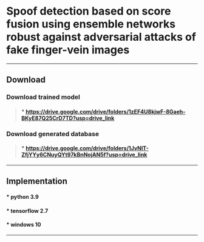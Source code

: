# Spoof detection based on score fusion using ensemble networks robust against adversarial attacks of fake finger-vein images
-----------------------------------------------------------------------------------------------------------------------------

## Download


### Download trained model

>#### * https://drive.google.com/drive/folders/1zEF4U8kjwF-8Gaeh-BKyE87Q25CrD7TD?usp=drive_link


### Download generated database

>#### * https://drive.google.com/drive/folders/1JvNIT-ZfjYYy6CNuyQYt97kBnNojAN5f?usp=drive_link
-----------------------------------------------------------------------------------------------------------------------------

## Implementation


#### * python 3.9

#### * tensorflow 2.7

#### * windows 10

-----------------------------------------------------------------------------------------------------------------------------
